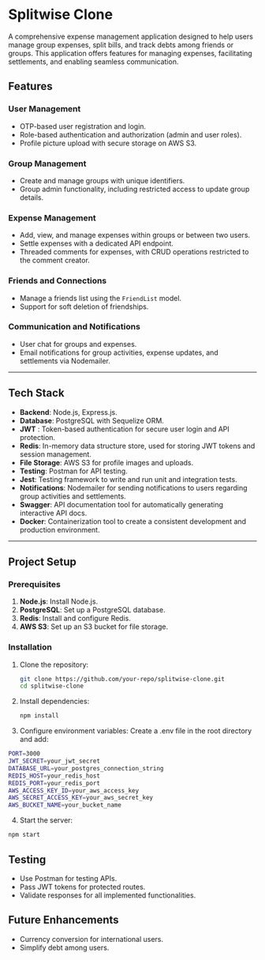 # Splitwise Clone

A comprehensive expense management application designed to help users manage group expenses, split bills, and track debts among friends or groups. This application offers features for managing expenses, facilitating settlements, and enabling seamless communication.

## Features

### User Management

- OTP-based user registration and login.
- Role-based authentication and authorization (admin and user roles).
- Profile picture upload with secure storage on AWS S3.

### Group Management

- Create and manage groups with unique identifiers.
- Group admin functionality, including restricted access to update group details.

### Expense Management

- Add, view, and manage expenses within groups or between two users.
- Settle expenses with a dedicated API endpoint.
- Threaded comments for expenses, with CRUD operations restricted to the comment creator.

### Friends and Connections

- Manage a friends list using the `FriendList` model.
- Support for soft deletion of friendships.

### Communication and Notifications

- User chat for groups and expenses.
- Email notifications for group activities, expense updates, and settlements via Nodemailer.

---

## Tech Stack

- **Backend**: Node.js, Express.js.
- **Database**: PostgreSQL with Sequelize ORM.
- **JWT** : Token-based authentication for secure user login and API protection.
- **Redis**: In-memory data structure store, used for storing JWT tokens and session management.
- **File Storage**: AWS S3 for profile images and uploads.
- **Testing**: Postman for API testing.
- **Jest**: Testing framework to write and run unit and integration tests.
- **Notifications**: Nodemailer for sending notifications to users regarding group activities and settlements.
- **Swagger**: API documentation tool for automatically generating interactive API docs.
- **Docker**: Containerization tool to create a consistent development and production environment.

---

## Project Setup

### Prerequisites

1. **Node.js**: Install Node.js.
2. **PostgreSQL**: Set up a PostgreSQL database.
3. **Redis**: Install and configure Redis.
4. **AWS S3**: Set up an S3 bucket for file storage.

### Installation

1. Clone the repository:

   ```bash
   git clone https://github.com/your-repo/splitwise-clone.git
   cd splitwise-clone
   ```

2. Install dependencies:

   ```bash
   npm install
   ```

3. Configure environment variables:
   Create a .env file in the root directory and add:

```bash
PORT=3000
JWT_SECRET=your_jwt_secret
DATABASE_URL=your_postgres_connection_string
REDIS_HOST=your_redis_host
REDIS_PORT=your_redis_port
AWS_ACCESS_KEY_ID=your_aws_access_key
AWS_SECRET_ACCESS_KEY=your_aws_secret_key
AWS_BUCKET_NAME=your_bucket_name
```

4. Start the server:

```bash
npm start
```

## Testing

- Use Postman for testing APIs.
- Pass JWT tokens for protected routes.
- Validate responses for all implemented functionalities.

## Future Enhancements

- Currency conversion for international users.
- Simplify debt among users.
